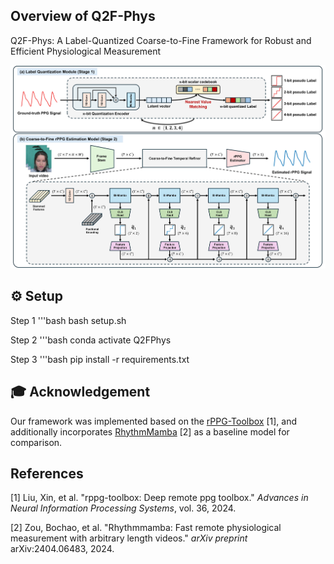 ## Overview of Q2F-Phys
Q2F-Phys: A Label-Quantized Coarse-to-Fine Framework for Robust and Efficient Physiological Measurement
<p align="center">
  <img src="assets/figures/Overview_1.jpg" alt="Framework Overview" width="800"/>
</p>

## ⚙️ Setup
Step 1
'''bash
bash setup.sh

Step 2
'''bash
conda activate Q2FPhys

Step 3
'''bash
pip install -r requirements.txt


## 🎓 Acknowledgement
Our framework was implemented based on the [rPPG-Toolbox](https://github.com/ubicomplab/rPPG-Toolbox) [1], and additionally incorporates [RhythmMamba](https://github.com/zizheng-guo/RhythmMamba) [2] as a baseline model for comparison.



## References
[1] Liu, Xin, et al. "rppg-toolbox: Deep remote ppg toolbox." *Advances in Neural Information Processing Systems*, vol. 36, 2024.

[2] Zou, Bochao, et al. "Rhythmmamba: Fast remote physiological measurement with arbitrary length videos." *arXiv preprint* arXiv:2404.06483, 2024.
